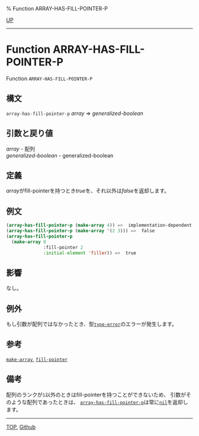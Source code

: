 % Function ARRAY-HAS-FILL-POINTER-P

[UP](15.2.html)  

---

# Function **ARRAY-HAS-FILL-POINTER-P**


Function `ARRAY-HAS-FILL-POINTER-P`


## 構文

`array-has-fill-pointer-p` *array* => *generalized-boolean*


## 引数と戻り値

*array* - 配列  
*generalized-boolean* - generalized-boolean


## 定義

*array*がfill-pointerを持つとき*true*を、それ以外は*false*を返却します。


## 例文

```lisp
(array-has-fill-pointer-p (make-array 4)) =>  implementation-dependent
(array-has-fill-pointer-p (make-array '(2 3))) =>  false
(array-has-fill-pointer-p
  (make-array 8 
              :fill-pointer 2 
              :initial-element 'filler)) =>  true
```


## 影響

なし。


## 例外

もし引数が配列ではなかったとき、型[`type-error`](4.4.type-error.html)のエラーが発生します。


## 参考

[`make-array`](15.2.make-array.html),
[`fill-pointer`](15.2.fill-pointer.html)


## 備考

配列のランクが`1`以外のときはfill-pointerを持つことができないため、
引数がそのような配列であったときは、
[`array-has-fill-pointer-p`](15.2.array-has-fill-pointer-p.html)は常に[`nil`](5.3.nil-variable.html)を返却します。


---
[TOP](index.html),  [Github](https://github.com/nptcl/npt-japanese)


